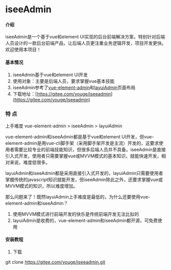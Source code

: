 # iseeAdmin

#### 介绍

iseeAdmin是一个基于vue和element UI实现的后台前端解决方案，特别针对后端人员设计的一款后台前端产品，让后端人员更注重业务逻辑开发，项目开发更快。欢迎使用本项目！



#### 基本情况
1. iseeAdmin基于vue和element UI开发
2. 使用对象：主要是后端人员，要求掌握vue基本技能
3. iseeAdmin参考了[vue-element-admin](https://panjiachen.github.io/vue-element-admin-site/zh/)和[layuiAdmin](https://www.layui.com/admin/std/dist/views/)页面布局
4. 下载地址：[https://gitee.com/youge/iseeadmin](https://gitee.com/youge/iseeadmin)


###  特 点
上手难度 vue-element-admin > iseeAdmin > layuiAdmin

vue-element-admin和iseeAdmin都是基于vue和element UI开发，但vue-element-admin是用vue-cli脚手架（采用脚手架开发是主流）开发的，这要求使用者需要比较专业的前端技能知识，但很多后端人员并不具备。iseeAdmin是直接引入式开发，使用者只需要掌握vue或MVVM模式的基本知识，就能快速开发，相对来说，难度低很多。

layuiAdmin和iseeAdmin都是采用直接引入式开发的，layuiAdmin只需要使用者掌握传统的javascript知识就能开发，但iseeAdmin除此之外，还要求掌握vue或MVVM模式的知识，所以难度增加。

那么问题来了！既然layuiAdmin上手难度是最低的，为什么还要使用vue-element-admin和iseeAdmin？
1. 使用MVVM模式进行前端开发的快乐是传统前端开发无法比拟的
2. layuiAdmin是收费的，vue-element-admin和iseeAdmin都开源，可免费使用

#### 安装教程

1. 下载

 git clone https://gitee.com/youge/iseeadmin.git
 


